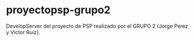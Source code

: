 # proyectopsp-grupo2
DevelopServer del proyecto de PSP realizado por el GRUPO 2 (Jorge Perez y Victor Ruiz).
